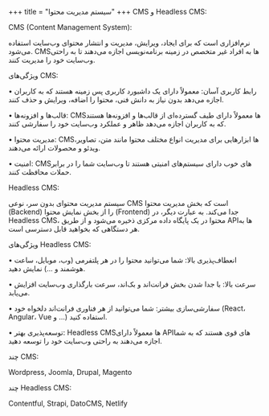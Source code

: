 +++
title = "سیستم مدیریت محتوا"
+++
CMS و Headless CMS:

CMS (Content Management System):

نرم‌افزاری است که برای ایجاد، ویرایش، مدیریت و انتشار محتوای وب‌سایت استفاده می‌شود. CMSها به افراد غیر متخصص در زمینه برنامه‌نویسی اجازه می‌دهند تا به راحتی وب‌سایت خود را مدیریت کنند. 

ویژگی‌های CMS:

• رابط کاربری آسان: معمولاً دارای یک داشبورد کاربری پس زمینه هستند که به کاربران اجازه می‌دهد بدون نیاز به دانش فنی، محتوا را اضافه، ویرایش و حذف کنند.

• قالب‌ها و افزونه‌ها: CMSها معمولاً دارای طیف گسترده‌ای از قالب‌ها و افزونه‌ها هستند که به کاربران اجازه می‌دهد ظاهر و عملکرد وب‌سایت خود را سفارشی کنند.

• مدیریت محتوا: CMSها ابزارهایی برای مدیریت انواع مختلف محتوا مانند متن، تصاویر، ویدئو و محصولات ارائه می‌دهند.

• امنیت: CMSهای خوب دارای سیستم‌های امنیتی هستند تا وب‌سایت شما را در برابر حملات محافظت کنند.

Headless CMS:

سیستم مدیریت محتوای بدون سر، نوعی CMS است که بخش مدیریت محتوا (Backend) را از بخش نمایش محتوا (Frontend) جدا می‌کند. به عبارت دیگر، در Headless CMS، محتوا در یک پایگاه داده مرکزی ذخیره می‌شود و از طریق APIها به هر دستگاهی که بخواهید قابل دسترسی است.

ویژگی‌های Headless CMS:

• انعطاف‌پذیری بالا: شما می‌توانید محتوا را در هر پلتفرمی (وب، موبایل، ساعت هوشمند و ...) نمایش دهید.

• سرعت بالا: با جدا شدن بخش فرانت‌اند و بک‌اند، سرعت بارگذاری وب‌سایت افزایش می‌یابد.

• سفارشی‌سازی بیشتر: شما می‌توانید از هر فناوری فرانت‌اند دلخواه خود (React، Angular، Vue و ...) استفاده کنید.

• توسعه‌پذیری بهتر: Headless CMSها معمولاً دارای APIهای قوی هستند که به شما اجازه می‌دهند به راحتی وب‌سایت خود را توسعه دهید.

چند CMS:

Wordpress, Joomla, Drupal, Magento

چند Headless CMS:

Contentful, Strapi, DatoCMS, Netlify
